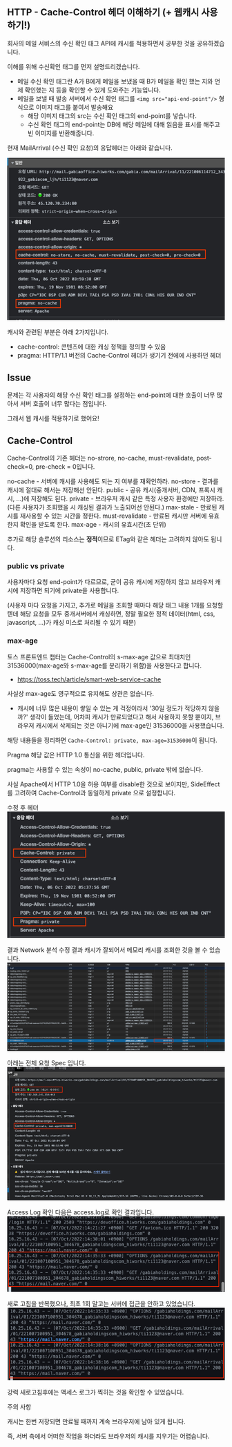 ## HTTP - Cache-Control 헤더 이해하기 (+ 웹캐시 사용하기!)

회사의 메일 서비스의 수신 확인 태그 API에 캐시를 적용하면서 공부한 것을 공유하곘습니다.

이해를 위해 수신확인 태그를 먼저 설명드리겠습니다.
- 메일 수신 확인 태그란 A가 B에게 메일을 보냈을 때 B가 메일을 확인 했는 지와 언제 확인했는 지 등을 확인할 수 있게 도와주는 기능입니다.
- 메일을 보낼 때 발송 서버에서 수신 확인 태그를 `<img src="api-end-point"/>` 형식으로 이미지 태그를 붙여서 발송해요
  - 해당 이미지 태그의 src는 수신 확인 태그의 end-point를 넣습니다.
  - 수신 확인 태그의 end-point는 DB에 해당 메일에 대해 읽음을 표시를 해주고 빈 이미지를 반환해줍니다.

현재 MailArrival (수신 확인 요청)의 응답헤더는 아래와 같습니다.

![img.png](img.png)

캐시와 관련된 부분은 아래 2가지입니다.

- cache-control: 콘텐츠에 대한 캐싱 정책을 정의할 수 있음
- pragma: HTTP/1.1 버전의 Cache-Control 헤더가 생기기 전에에 사용하던 헤더

## Issue

문제는 각 사용자의 해당 수신 확인 태그를 설정하는 end-point에 대한 호출이 너무 많아서 서버 호출이 너무 많다는 점입니다.

그래서 웹 캐시를 적용하기로 했어요!

## Cache-Control

Cache-Control의 기존 헤더는 no-strore, no-cache, must-revalidate, post-check=0, pre-check = 0입니다.

no-cache - 서버에 캐시를 사용해도 되는 지 여부를 재확인하라.
no-store - 결과를 캐시에 절대로 해서는 저장해선 안된다.
public - 공유 캐시(중개서버, CDN, 프록시 캐시, ...)에 저장해도 된다.
private - 브라우저 캐시 같은 특정 사용자 환경에만 저장하라. (다른 사용자가 조회했을 시 캐싱된 결과가 노출되어선 안된다.)
max-stale - 만료된 캐시를 재사용할 수 있는 시간을 정한다.
must-revalidate -  만료된 캐시만 서버에 유효한지 확인을 받도록 한다.
max-age - 캐시의 유효시간(초 단위)

추가로 해당 솔루션의 리소스는 **정적**이므로 ETag와 같은 헤더는 고려하지 않아도 됩니다.

### public vs private

사용자마다 요청 end-point가 다르므로, 굳이 공유 캐시에 저장하지 않고 브라우저 캐시에 저장하면 되기에 private을 사용합니다.

(사용자 마다 요청을 가지고, 추가로 메일을 조회할 때마다 해당 태그 내용 1개를 요청할텐데 해당 요청을 모두 중개서버에서 캐싱하면, 정말 필요한 정적 데이터(html, css, javascript, ...)가 캐싱 미스로 처리될 수 있기 때문)

### max-age
토스 프론트엔드 챕터는 Cache-Control의 s-max-age 값으로 최대치인 31536000(max-age와 s-max-age를 분리하기 위함)을 사용한다고 합니다.
- https://toss.tech/article/smart-web-service-cache

사실상 max-age도 영구적으로 유지해도 상관은 없습니다.
  - 캐시에 너무 많은 내용이 쌓일 수 있는 게 걱정이라서 '30일 정도가 적당하지 않을까?' 생각이 들었는데, 어차피 캐시가 만료되었다고 해서 사용하지 못할 뿐이지, 브라우저 캐시에서 삭제되는 것은 아니기에 max-age인 31536000을 사용했습니다.

해당 내용들을 정리하면 `Cache-Control: private, max-age=31536000`이 됩니다.



Pragma
해당 값은 HTTP 1.0 통신을 위한 헤더입니다.



pragma는 사용할 수 있는 속성이 no-cache, public, private 밖에 없습니다.



사실 Apache에서 HTTP 1.0을 허용 여부를 disable한 것으로 보이지만, SideEffect를 고려하여 Cache-Control과 동일하게 private 으로 설정합니다.



수정 후 헤더
![img_1.png](img_1.png)

결과
Network 분석
수정 결과 캐시가 잘되어서 메모리 캐시를 조회한 것을 볼 수 있습니다.
![img_2.png](img_2.png)


아래는 전체 요청 Spec 입니다.
![img_3.png](img_3.png)


Access Log 확인
다음은 access.log로 확인 결과입니다.
![img_4.png](img_4.png)


새로 고침을 반복했으나, 최초 1회 말고는 서버에 접근을 안하고 있었습니다.
![img_5.png](img_5.png)


강력 새로고침후에는 액세스 로그가 찍히는 것을 확인할 수 있었습니다.

주의 사항


캐시는 한번 저장되면 만료될 때까지 계속 브라우저에 남아 있게 됩니다.



즉, 서버 측에서 어떠한 작업을 하더라도 브라우저의 캐시를 지우기는 어렵습니다.